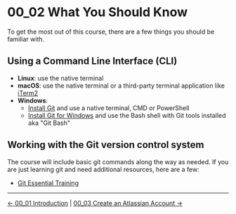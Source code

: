 # 00_02 What You Should Know
To get the most out of this course, there are a few things you should be familiar with.

## Using a Command Line Interface (CLI)
- **Linux**: use the native terminal
- **macOS**: use the native terminal or a third-party terminal application like [iTerm2](https://iterm2.com/)
- **Windows**:
    - [Install Git](https://git-scm.com/download/win) and use a native terminal, CMD or PowerShell
    - [Install Git for Windows](https://gitforwindows.org/) and use the Bash shell with Git tools installed aka "Git Bash"

## Working with the Git version control system
The course will include basic git commands along the way as needed.  If you are just learning git and need additional resources, here are a few:

- [Git Essential Training](https://www.linkedin.com/learning/git-essential-training-19417064/)


<!-- FooterStart -->
---
[← 00_01 Introduction](../00_01_intro/README.md) | [00_03 Create an Atlassian Account →](../00_03_atlassian_acct/README.md)
<!-- FooterEnd -->
